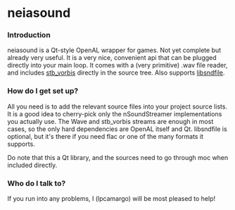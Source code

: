 # neiasound #

### Introduction ###

neiasound is a Qt-style OpenAL wrapper for games. Not yet complete but already very useful.
It is a very nice, convenient api that can be plugged directly into your main loop.
It comes with a (very primitive) .wav file reader, and includes [stb_vorbis](http://nothings.org/stb_vorbis/) directly in the source tree. Also supports [libsndfile](http://www.mega-nerd.com/libsndfile/).

### How do I get set up? ###

All you need is to add the relevant source files into your project source lists.
It is a good idea to cherry-pick only the nSoundStreamer implementations you actually use.
The Wave and stb_vorbis streams are enough in most cases, so the only hard dependencies are OpenAL itself and Qt. libsndfile is optional, but it's there if you need flac or one of the many formats it supports.

Do note that this a Qt library, and the sources need to go through moc when included directly.

### Who do I talk to? ###

If you run into any problems, I (lpcamargo) will be most pleased to help!